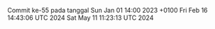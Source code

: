 Commit ke-55 pada tanggal Sun Jan 01 14:00 2023 +0100
Fri Feb 16 14:43:06 UTC 2024
Sat May 11 11:23:13 UTC 2024
